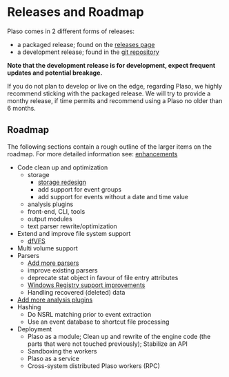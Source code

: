 # Releases and Roadmap

Plaso comes in 2 different forms of releases:

* a packaged release; found on the [releases page](https://github.com/log2timeline/plaso/releases)
* a development release; found in the [git repository](https://github.com/log2timeline/plaso)

**Note that the development release is for development, expect frequent updates and potential breakage.**

If you do not plan to develop or live on the edge, regarding Plaso, we highly
recommend sticking with the packaged release. We will try to provide a monthy
release, if time permits and recommend using a Plaso no older than 6 months.

## Roadmap

The following sections contain a rough outline of the larger items on the
roadmap. For more detailed information see:
[enhancements](https://github.com/log2timeline/plaso/labels/enhancement)

* Code clean up and optimization
  * storage
    * [storage redesign](https://github.com/log2timeline/plaso/issues/102)
    * add support for event groups
    * add support for events without a date and time value
  * analysis plugins
  * front-end, CLI, tools
  * output modules
  * text parser rewrite/optimization
* Extend and improve file system support
  * [dfVFS](https://github.com/log2timeline/dfvfs/wiki/Roadmap)
* Multi volume support
* Parsers
  * [Add more parsers](https://github.com/log2timeline/plaso/issues/518)
  * improve existing parsers
  * deprecate stat object in favour of file entry attributes
  * [Windows Registry support improvements](https://github.com/log2timeline/plaso/issues/145)
  * Handling recovered (deleted) data
* [Add more analysis plugins](https://github.com/log2timeline/plaso/issues/521)
* Hashing
  * Do NSRL matching prior to event extraction
  * Use an event database to shortcut file processing
* Deployment
  * Plaso as a module; Clean up and rewrite of the engine code (the parts that were not touched previously); Stabilize an API
  * Sandboxing the workers
  * Plaso as a service
  * Cross-system distributed Plaso workers (RPC)
